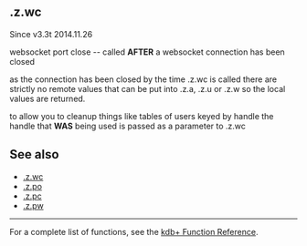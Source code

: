 .z.wc
-----

Since v3.3t 2014.11.26

websocket port close -- called **AFTER** a websocket connection has been closed

as the connection has been closed by the time .z.wc is called there are strictly no remote values that can be put into .z.a, .z.u or .z.w so the local values are returned.

to allow you to cleanup things like tables of users keyed by handle the handle that **WAS** being used is passed as a parameter to .z.wc

See also
--------

-   [.z.wc](Reference/dotzdotpc "wikilink")
-   [.z.po](Reference/dotzdotpc "wikilink")
-   [.z.pc](Reference/dotzdotpc "wikilink")
-   [.z.pw](Reference/dotzdotpw "wikilink")

------------------------------------------------------------------------

For a complete list of functions, see the [kdb+ Function Reference](Reference "wikilink").
